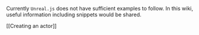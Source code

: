 Currently `Unreal.js` does not have sufficient examples to follow. In this wiki, useful information including snippets would be shared.

[[Creating an actor]]
